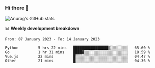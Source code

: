 ### Hi there 👋
![Anurag's GitHub stats](https://github-readme-stats.vercel.app/api?username=jami1024&show_icons=true&theme=radical)

📊 **Weekly development breakdown**
<!--START_SECTION:waka-->

```text
From: 07 January 2023 - To: 14 January 2023

Python         5 hrs 22 mins   ████████████████▒░░░░░░░░   65.60 %
Go             1 hr 31 mins    ████▓░░░░░░░░░░░░░░░░░░░░   18.59 %
Vue.js         22 mins         █░░░░░░░░░░░░░░░░░░░░░░░░   04.47 %
Other          21 mins         █░░░░░░░░░░░░░░░░░░░░░░░░   04.36 %
```

<!--END_SECTION:waka-->
<!--
**jami1024/jami1024** is a ✨ _special_ ✨ repository because its `README.md` (this file) appears on your GitHub profile.

Here are some ideas to get you started:

- 🔭 I’m currently working on ...
- 🌱 I’m currently learning ...
- 👯 I’m looking to collaborate on ...
- 🤔 I’m looking for help with ...
- 💬 Ask me about ...
- 📫 How to reach me: ...
- 😄 Pronouns: ...
- ⚡ Fun fact: ...
-->
